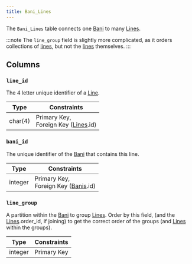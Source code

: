 ```yaml
---
title: Bani_Lines
---
```


The `Bani_Lines` table connects one [Bani](banis) to many [Lines](lines).

:::note
The `line_group` field is slightly more complicated, as it orders collections of [lines](lines), but not the [lines](lines) themselves.
:::

## Columns

### `line_id`

The 4 letter unique identifier of a [Line](lines).

| Type    | Constraints                                        |
| ------- | -------------------------------------------------- |
| char(4) | Primary Key, <br/> Foreign Key ([Lines](lines).id) |

### `bani_id`

The unique identifier of the [Bani](banis) that contains this line.

| Type    | Constraints                                        |
| ------- | -------------------------------------------------- |
| integer | Primary Key, <br/> Foreign Key ([Banis](banis).id) |

### `line_group`

A partition within the [Bani](banis) to group [Lines](lines). Order by this field, (and the [Lines](lines).order_id, if joining) to get the correct order of the groups (and [Lines](lines) within the groups).

| Type    | Constraints |
| ------- | ----------- |
| integer | Primary Key |
